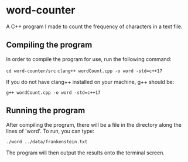 # word-counter
A C++ program I made to count the frequency of characters in a text file.

## Compiling the program
In order to compile the program for use, run the following command:

`cd word-counter/src`
`clang++ wordCount.cpp -o word -std=c++17`

If you do not have clang++ installed on your machine, g++ should be:

`g++ wordCount.cpp -o word -std=c++17`

## Running the program
After compiling the program, there will be a file in the directory along the lines of 'word'.
To run, you can type:

`./word ../data/frankenstein.txt`

The program will then output the results onto the terminal screen.
